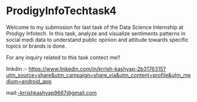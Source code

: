 # ProdigyInfoTechtask4

Welcome to my submission for last task of the Data Science Internship at Prodigy Infotech. In this task, analyze and visualize sentiments patterns in social medi data to understand public opinion and attitude towards specific topics or brands is done. 

For any inquiry related to this task contect me!!

linkdin :- https://www.linkedin.com/in/krrish-kashyap-2b3176315?utm_source=share&utm_campaign=share_via&utm_content=profile&utm_medium=android_app

mail:-krrishkashyap9667@gmail.com
